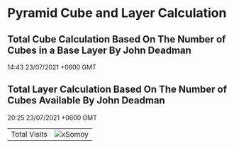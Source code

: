 # Pyramid Cube and Layer Calculation
## Total Cube Calculation Based On The Number of Cubes in a Base Layer By John Deadman
14:43 23/07/2021 +0600 GMT
## Total Layer Calculation Based On The Number of Cubes Available By John Deadman
20:25 23/07/2021 +0600 GMT



<table aligh="center">
  <tr>
    <td>Total Visits</td>
    <td><img src="https://profile-counter.glitch.me/xsomoy/count.svg" alt="xSomoy" /></td>
  </tr>
</table>
